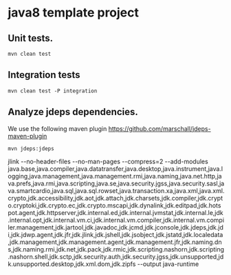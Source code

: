 # java8 template project



## Unit tests.

```
mvn clean test
```

## Integration tests

```
mvn clean test -P integration
```

## Analyze jdeps dependencies.
We use the following maven plugin https://github.com/marschall/jdeps-maven-plugin

```
mvn jdeps:jdeps
```

jlink --no-header-files --no-man-pages --compress=2 --add-modules java.base,java.compiler,java.datatransfer,java.desktop,java.instrument,java.logging,java.management,java.management.rmi,java.naming,java.net.http,java.prefs,java.rmi,java.scripting,java.se,java.security.jgss,java.security.sasl,java.smartcardio,java.sql,java.sql.rowset,java.transaction.xa,java.xml,java.xml.crypto,jdk.accessibility,jdk.aot,jdk.attach,jdk.charsets,jdk.compiler,jdk.crypto.cryptoki,jdk.crypto.ec,jdk.crypto.mscapi,jdk.dynalink,jdk.editpad,jdk.hotspot.agent,jdk.httpserver,jdk.internal.ed,jdk.internal.jvmstat,jdk.internal.le,jdk.internal.opt,jdk.internal.vm.ci,jdk.internal.vm.compiler,jdk.internal.vm.compiler.management,jdk.jartool,jdk.javadoc,jdk.jcmd,jdk.jconsole,jdk.jdeps,jdk.jdi,jdk.jdwp.agent,jdk.jfr,jdk.jlink,jdk.jshell,jdk.jsobject,jdk.jstatd,jdk.localedata,jdk.management,jdk.management.agent,jdk.management.jfr,jdk.naming.dns,jdk.naming.rmi,jdk.net,jdk.pack,jdk.rmic,jdk.scripting.nashorn,jdk.scripting.nashorn.shell,jdk.sctp,jdk.security.auth,jdk.security.jgss,jdk.unsupported,jdk.unsupported.desktop,jdk.xml.dom,jdk.zipfs --output java-runtime
